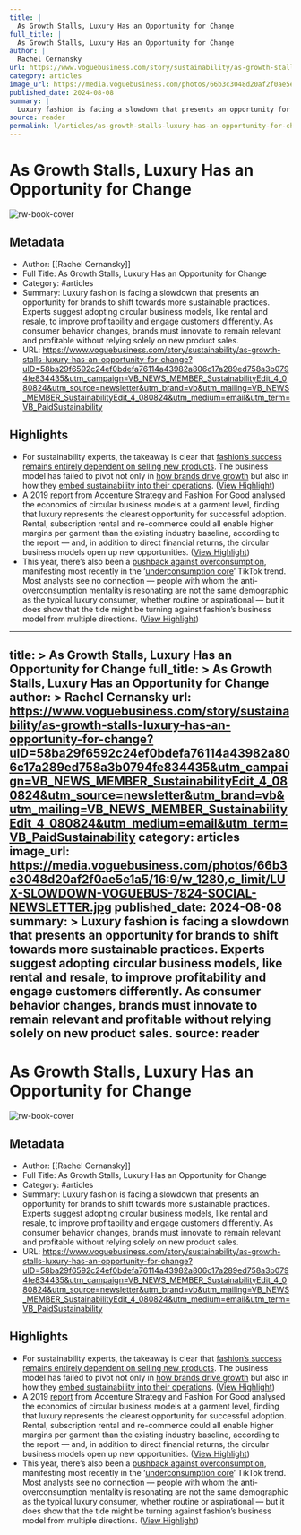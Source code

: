 ```yaml
---
title: |
  As Growth Stalls, Luxury Has an Opportunity for Change
full_title: |
  As Growth Stalls, Luxury Has an Opportunity for Change
author: |
  Rachel Cernansky
url: https://www.voguebusiness.com/story/sustainability/as-growth-stalls-luxury-has-an-opportunity-for-change?uID=58ba29f6592c24ef0bdefa76114a43982a806c17a289ed758a3b0794fe834435&utm_campaign=VB_NEWS_MEMBER_SustainabilityEdit_4_080824&utm_source=newsletter&utm_brand=vb&utm_mailing=VB_NEWS_MEMBER_SustainabilityEdit_4_080824&utm_medium=email&utm_term=VB_PaidSustainability
category: articles
image_url: https://media.voguebusiness.com/photos/66b3c3048d20af2f0ae5e1a5/16:9/w_1280,c_limit/LUX-SLOWDOWN-VOGUEBUS-7824-SOCIAL-NEWSLETTER.jpg
published_date: 2024-08-08
summary: |
  Luxury fashion is facing a slowdown that presents an opportunity for brands to shift towards more sustainable practices. Experts suggest adopting circular business models, like rental and resale, to improve profitability and engage customers differently. As consumer behavior changes, brands must innovate to remain relevant and profitable without relying solely on new product sales.
source: reader
permalink: l/articles/as-growth-stalls-luxury-has-an-opportunity-for-change
---
```

# As Growth Stalls, Luxury Has an Opportunity for Change

![rw-book-cover](https://media.voguebusiness.com/photos/66b3c3048d20af2f0ae5e1a5/16:9/w_1280,c_limit/LUX-SLOWDOWN-VOGUEBUS-7824-SOCIAL-NEWSLETTER.jpg)

## Metadata
- Author: [[Rachel Cernansky]]
- Full Title: As Growth Stalls, Luxury Has an Opportunity for Change
- Category: #articles
- Summary: Luxury fashion is facing a slowdown that presents an opportunity for brands to shift towards more sustainable practices. Experts suggest adopting circular business models, like rental and resale, to improve profitability and engage customers differently. As consumer behavior changes, brands must innovate to remain relevant and profitable without relying solely on new product sales.
- URL: https://www.voguebusiness.com/story/sustainability/as-growth-stalls-luxury-has-an-opportunity-for-change?uID=58ba29f6592c24ef0bdefa76114a43982a806c17a289ed758a3b0794fe834435&utm_campaign=VB_NEWS_MEMBER_SustainabilityEdit_4_080824&utm_source=newsletter&utm_brand=vb&utm_mailing=VB_NEWS_MEMBER_SustainabilityEdit_4_080824&utm_medium=email&utm_term=VB_PaidSustainability

## Highlights
- For sustainability experts, the takeaway is clear that [fashion’s success remains entirely dependent on selling new products](https://www.voguebusiness.com/sustainability/fashions-post-growth-future-covid-19). The business model has failed to pivot not only in [how brands drive growth](https://www.voguebusiness.com/sustainability/degrowth-the-future-that-fashion-has-been-looking-for) but also in how they [embed sustainability into their operations](https://link.springer.com/chapter/10.1007/978-3-031-56653-0_3). ([View Highlight](https://read.readwise.io/read/01j539behpakjg40ccyz4jtze7))
- A 2019 [report](https://fashionforgood.com/wp-content/uploads/2019/05/The-Future-of-Circular-Fashion-Report-Fashion-for-Good.pdf) from Accenture Strategy and Fashion For Good analysed the economics of circular business models at a garment level, finding that luxury represents the clearest opportunity for successful adoption. Rental, subscription rental and re-commerce could all enable higher margins per garment than the existing industry baseline, according to the report — and, in addition to direct financial returns, the circular business models open up new opportunities. ([View Highlight](https://read.readwise.io/read/01j539ca98bchrf3y7g3ayr8x7))
- This year, there’s also been a [pushback against overconsumption](https://www.voguebusiness.com/story/sustainability/tiktoks-anti-overconsumption-movement-rule-of-5-wake-up-call-for-brands), manifesting most recently in the ‘[underconsumption core](https://www.voguebusiness.com/story/sustainability/want-to-be-more-sustainable-develop-a-better-sense-of-style)’ TikTok trend. Most analysts see no connection — people with whom the anti-overconsumption mentality is resonating are not the same demographic as the typical luxury consumer, whether routine or aspirational — but it does show that the tide might be turning against fashion’s business model from multiple directions. ([View Highlight](https://read.readwise.io/read/01j539zx4rmvc2qr65k6b8ehfe))


---
title: >
  As Growth Stalls, Luxury Has an Opportunity for Change
full_title: >
  As Growth Stalls, Luxury Has an Opportunity for Change
author: >
  Rachel Cernansky
url: https://www.voguebusiness.com/story/sustainability/as-growth-stalls-luxury-has-an-opportunity-for-change?uID=58ba29f6592c24ef0bdefa76114a43982a806c17a289ed758a3b0794fe834435&utm_campaign=VB_NEWS_MEMBER_SustainabilityEdit_4_080824&utm_source=newsletter&utm_brand=vb&utm_mailing=VB_NEWS_MEMBER_SustainabilityEdit_4_080824&utm_medium=email&utm_term=VB_PaidSustainability
category: articles
image_url: https://media.voguebusiness.com/photos/66b3c3048d20af2f0ae5e1a5/16:9/w_1280,c_limit/LUX-SLOWDOWN-VOGUEBUS-7824-SOCIAL-NEWSLETTER.jpg
published_date: 2024-08-08
summary: >
  Luxury fashion is facing a slowdown that presents an opportunity for brands to shift towards more sustainable practices. Experts suggest adopting circular business models, like rental and resale, to improve profitability and engage customers differently. As consumer behavior changes, brands must innovate to remain relevant and profitable without relying solely on new product sales.
source: reader
---
# As Growth Stalls, Luxury Has an Opportunity for Change

![rw-book-cover](https://media.voguebusiness.com/photos/66b3c3048d20af2f0ae5e1a5/16:9/w_1280,c_limit/LUX-SLOWDOWN-VOGUEBUS-7824-SOCIAL-NEWSLETTER.jpg)

## Metadata
- Author: [[Rachel Cernansky]]
- Full Title: As Growth Stalls, Luxury Has an Opportunity for Change
- Category: #articles
- Summary: Luxury fashion is facing a slowdown that presents an opportunity for brands to shift towards more sustainable practices. Experts suggest adopting circular business models, like rental and resale, to improve profitability and engage customers differently. As consumer behavior changes, brands must innovate to remain relevant and profitable without relying solely on new product sales.
- URL: https://www.voguebusiness.com/story/sustainability/as-growth-stalls-luxury-has-an-opportunity-for-change?uID=58ba29f6592c24ef0bdefa76114a43982a806c17a289ed758a3b0794fe834435&utm_campaign=VB_NEWS_MEMBER_SustainabilityEdit_4_080824&utm_source=newsletter&utm_brand=vb&utm_mailing=VB_NEWS_MEMBER_SustainabilityEdit_4_080824&utm_medium=email&utm_term=VB_PaidSustainability

## Highlights
- For sustainability experts, the takeaway is clear that [fashion’s success remains entirely dependent on selling new products](https://www.voguebusiness.com/sustainability/fashions-post-growth-future-covid-19). The business model has failed to pivot not only in [how brands drive growth](https://www.voguebusiness.com/sustainability/degrowth-the-future-that-fashion-has-been-looking-for) but also in how they [embed sustainability into their operations](https://link.springer.com/chapter/10.1007/978-3-031-56653-0_3). ([View Highlight](https://read.readwise.io/read/01j539behpakjg40ccyz4jtze7))
- A 2019 [report](https://fashionforgood.com/wp-content/uploads/2019/05/The-Future-of-Circular-Fashion-Report-Fashion-for-Good.pdf) from Accenture Strategy and Fashion For Good analysed the economics of circular business models at a garment level, finding that luxury represents the clearest opportunity for successful adoption. Rental, subscription rental and re-commerce could all enable higher margins per garment than the existing industry baseline, according to the report — and, in addition to direct financial returns, the circular business models open up new opportunities. ([View Highlight](https://read.readwise.io/read/01j539ca98bchrf3y7g3ayr8x7))
- This year, there’s also been a [pushback against overconsumption](https://www.voguebusiness.com/story/sustainability/tiktoks-anti-overconsumption-movement-rule-of-5-wake-up-call-for-brands), manifesting most recently in the ‘[underconsumption core](https://www.voguebusiness.com/story/sustainability/want-to-be-more-sustainable-develop-a-better-sense-of-style)’ TikTok trend. Most analysts see no connection — people with whom the anti-overconsumption mentality is resonating are not the same demographic as the typical luxury consumer, whether routine or aspirational — but it does show that the tide might be turning against fashion’s business model from multiple directions. ([View Highlight](https://read.readwise.io/read/01j539zx4rmvc2qr65k6b8ehfe))


